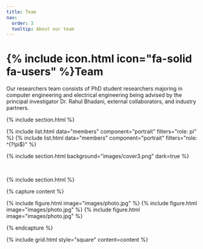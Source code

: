 ```yaml
---
title: Team
nav:
  order: 3
  tooltip: About our team
---
```


# {% include icon.html icon="fa-solid fa-users" %}Team

Our researchers team consists of PhD student researchers majoring in computer engineering and electrical engineering being advised by the principal investigator Dr. Rahul Bhadani, external collaborators, and industry partners.

{% include section.html %}

{% include list.html data="members" component="portrait" filters="role: pi" %}
{% include list.html data="members" component="portrait" filters="role: ^(?!pi$)" %}

{% include section.html background="images/cover3.png" dark=true %}

&nbsp;

{% include section.html %}

{% capture content %}

{% include figure.html image="images/photo.jpg" %}
{% include figure.html image="images/photo.jpg" %}
{% include figure.html image="images/photo.jpg" %}

{% endcapture %}

{% include grid.html style="square" content=content %}
